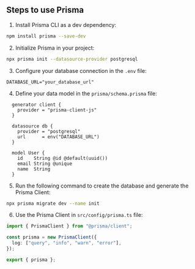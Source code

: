 ## Steps to use Prisma

1. Install Prisma CLI as a dev dependency:

```bash
npm install prisma --save-dev
```

2. Initialize Prisma in your project:

```bash
npx prisma init --datasource-provider postgresql
```

3. Configure your database connection in the `.env` file:

```env
DATABASE_URL="your_database_url"
```

4. Define your data model in the `prisma/schema.prisma` file:

```
  generator client {
    provider = "prisma-client-js"
  }

  datasource db {
    provider = "postgresql"
    url      = env("DATABASE_URL")
  }

  model User {
    id    String @id @default(uuid())
    email String @unique
    name  String
  }
```

5. Run the following command to create the database and generate the Prisma Client:

```bash
npx prisma migrate dev --name init
```

6. Use the Prisma Client in `src/config/prisma.ts` file:

```typescript
import { PrismaClient } from "@prisma/client";

const prisma = new PrismaClient({
  log: ["query", "info", "warn", "error"],
});

export { prisma };
```
